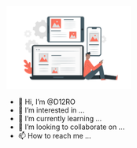 <img width="50%" height="auto" src="Devices-pana.svg" data-canonical-src="Devices-pana.svg" style="max-width:50%;">

- 👋 Hi, I’m @D12RO
- 👀 I’m interested in ...
- 🌱 I’m currently learning ...
- 💞️ I’m looking to collaborate on ...
- 📫 How to reach me ...

<!---
D12RO/D12RO is a ✨ special ✨ repository because its `README.md` (this file) appears on your GitHub profile.
You can click the Preview link to take a look at your changes.
--->
